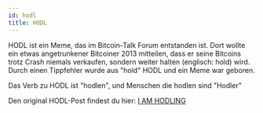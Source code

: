 ```yaml
---
id: hodl
title: HODL
---
```


HODL ist ein Meme, das im Bitcoin-Talk Forum entstanden ist. Dort wollte ein etwas angetrunkener Bitcoiner 2013 mitteilen, dass er seine Bitcoins trotz Crash niemals verkaufen, sondern weiter halten (englisch: hold) wird. Durch einen Tippfehler wurde aus "hold" HODL und ein Meme war geboren.

Das Verb zu HODL ist "hodlen", und Menschen die hodlen sind "Hodler"

Den original HODL-Post findest du hier: [I AM HODLING](https://bitcointalk.org/index.php?topic=375643.0)
